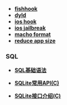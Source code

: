- [**fishhook**](https://github.com/gaonian/HexoDocument/blob/master/iOS/fishHook.md)
- [**dyld**](https://github.com/gaonian/HexoDocument/blob/master/iOS/dyld.md)
- [**ios hook**](https://github.com/gaonian/HexoDocument/blob/master/iOS/iOSHook.md)
- [**ios jailbreak**](https://github.com/gaonian/HexoDocument/blob/master/iOS/iOSJailBreak.md)
- [**macho format**](https://github.com/gaonian/HexoDocument/blob/master/iOS/machoFormat.md)
- [**reduce app size**](https://github.com/gaonian/HexoDocument/blob/master/iOS/reduceApp.md)



### SQL

- [**SQL基础语法**](https://github.com/gaonian/HexoDocument/blob/master/iOS/SQLite/sql.md)

- [**SQLite常用API(C)**](https://github.com/gaonian/HexoDocument/blob/master/iOS/SQLite/SQLite%E5%B8%B8%E7%94%A8API(C).md)

- [**SQLite接口介绍(C)**](https://github.com/gaonian/HexoDocument/blob/master/iOS/SQLite/SQLite接口介绍(C).md)